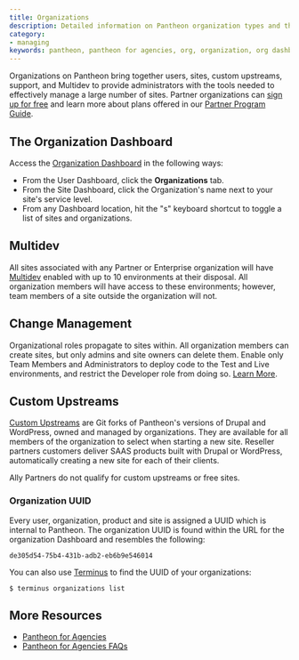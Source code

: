 ```yaml
---
title: Organizations
description: Detailed information on Pantheon organization types and the features available to them.
category:
- managing
keywords: pantheon, pantheon for agencies, org, organization, org dashboard, change management
---
```

Organizations on Pantheon bring together users, sites, custom upstreams,  support, and Multidev to provide administrators with the tools needed to effectively manage a large number of sites. Partner organizations can [sign up for free](https://pantheon.io/agency) and learn more about plans offered in our [Partner Program Guide](http://pantheon.io/sites/default/files/Partner_Program_Guide_2015.pdf).

## The Organization Dashboard
Access the [Organization Dashboard](/docs/articles/organizations/pantheon-for-agencies/#tour-the-dashboard) in the following ways:

- From the User Dashboard, click the **Organizations** tab.
- From the Site Dashboard, click the Organization's name next to your site's service level.
- From any Dashboard location, hit the "s" keyboard shortcut to toggle a list of sites and organizations.


## Multidev
All sites associated with any Partner or Enterprise organization will have [Multidev](/docs/articles/sites/multidev) enabled with up to 10 environments at their disposal. All organization members will have access to these environments; however, team members of a site outside the organization will not.

## Change Management

Organizational roles propagate to sites within. All organization members can create sites, but only admins and site owners can delete them. Enable only Team Members and Administrators to deploy code to the Test and Live environments, and restrict the Developer role from doing so. [Learn More](/docs/articles/organizations/change-management).

## Custom Upstreams

[Custom Upstreams](/docs/articles/organizations/running-a-custom-upstream) are Git forks of Pantheon's versions of Drupal and WordPress, owned and managed by organizations. They are available for all members of the organization to select when starting a new site. Reseller partners customers deliver SAAS products built with Drupal or WordPress, automatically creating a new site for each of their clients.

Ally Partners do not qualify for custom upstreams or free sites.

### Organization UUID
Every user, organization, product and site is assigned a UUID which is internal to Pantheon. The organization UUID is found within the URL for the organization Dashboard and resembles the following:
```
de305d54-75b4-431b-adb2-eb6b9e546014
```
You can also use [Terminus](https://github.com/pantheon-systems/cli) to find the UUID of your organizations:

```
$ terminus organizations list
```


## More Resources

- [Pantheon for Agencies](/docs/articles/organizations/pantheon-for-agencies)
- [Pantheon for Agencies FAQs](/docs/articles/organizations/pantheon-for-agencies-faq)
